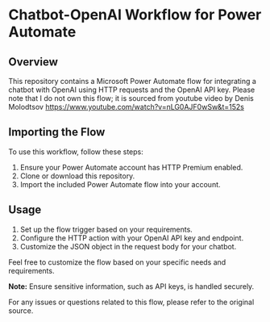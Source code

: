 # Chatbot-OpenAI Workflow for Power Automate

## Overview

This repository contains a Microsoft Power Automate flow for integrating a chatbot with OpenAI using HTTP requests and the OpenAI API key. Please note that I do not own this flow; 
it is sourced from youtube video by Denis Molodtsov
https://www.youtube.com/watch?v=nLG0AJF0wSw&t=152s

## Importing the Flow

To use this workflow, follow these steps:

1. Ensure your Power Automate account has HTTP Premium enabled.
2. Clone or download this repository.
3. Import the included Power Automate flow into your account.

## Usage

1. Set up the flow trigger based on your requirements.
2. Configure the HTTP action with your OpenAI API key and endpoint.
3. Customize the JSON object in the request body for your chatbot.

Feel free to customize the flow based on your specific needs and requirements.

**Note:** Ensure sensitive information, such as API keys, is handled securely.

For any issues or questions related to this flow, please refer to the original source.

